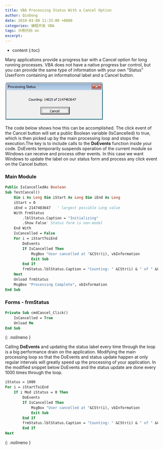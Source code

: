 ```yaml
---
title: VBA Processing Status With a Cancel Option
author: QinDong
date: 2010-03-08 11:33:00 +0800
categories: 编程开发 VBA
tags: 示例代码 en
excerpt: 
---
```

* content
{:toc}

Many applications provide a progress bar with a Cancel option for long running processes. VBA does not have a native progress bar control, but you can provide the same type of information with your own “Status” UserForm containing an informational label and a Cancel button.

![](/img/2022/2022-10-29-14-44-56.png)

The code below shows how this can be accomplished. The click event of the Cancel button will set a public Boolean variable (IsCancelled) to true, which is then picked up by the main processing loop and stops the execution.The key is to include calls to the **DoEvents** function inside your code. DoEvents temporarily suspends operation of the current module so Windows can receive and process other events. In this case we want Windows to update the label on our status form and process any click event on the Cancel button.

### Main Module
```vb
Public IsCancelledAs Boolean
Sub TestCancel()
    Dim i As Long Dim iStart As Long Dim iEnd As Long
    iStart = 0
    iEnd = 2147483647   ' largest possible Long value
    With frmStatus
        .lblStatus.Caption = "Initializing"
        .Show False' Status form is non-modal
    End With
    IsCancelled = False
    For i = iStartToiEnd
        DoEvents
        If IsCancelled Then
            MsgBox "User cancelled at "&CStr(i), vbInformation
            Exit Sub
        End If
        frmStatus.lblStatus.Caption = "Counting: " &CStr(i) & " of " &CStr(iEnd)
    Next
    Unload frmStatus
    MsgBox "Processing Complete", vbInformation
End Sub
```

### Forms - frmStatus
```vb
Private Sub cmdCancel_Click()
    IsCancelled = True
    Unload Me
End Sub
```
{: .nolineno }

Calling **DoEvents** and updating the status label every time through the loop is a big performance drain on the application. Modifying the main processing loop so that the DoEvents and status update happen at only regular intervals will greatly speed up the processing of your application. In the modified snippet below DoEvents and the status update are done every 1000 times through the loop.

```vb
iStatus = 1000
For i = iStartToiEnd
    If i Mod iStatus = 0 Then
        DoEvents
        If IsCancelled Then
            MsgBox "User cancelled at "&CStr(i), vbInformation
            Exit Sub
        End If
        frmStatus.lblStatus.Caption = "Counting: " &CStr(i) & " of " &CStr(iEnd)
        End If
Next
```
{: .nolineno }